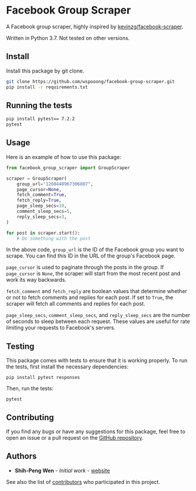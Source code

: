 # Facebook Group Scraper

A Facebook group scraper, highly inspired by [kevinzg/facebook-scraper](https://github.com/kevinzg/facebook-scraper).

Written in Python 3.7. Not tested on other versions.

## Install

Install this package by git clone.

```bash
git clone https://github.com/wspooong/facebook-group-scraper.git
pip install -r requirements.txt
```

## Running the tests

```bash
pip install pytest== 7.2.2
pytest
```

## Usage

Here is an example of how to use this package:

```python
from facebook_group_scraper import GroupScraper

scraper = GroupScraper(
    group_url="1260448967306807",
    page_cursor=None,
    fetch_comment=True,
    fetch_reply=True,
    page_sleep_secs=10,
    comment_sleep_secs=5,
    reply_sleep_secs=3,
)

for post in scraper.start():
    # Do something with the post

```

In the above code, `group_url` is the ID of the Facebook group you want to scrape. You can find this ID in the URL of the group's Facebook page.

`page_cursor` is used to paginate through the posts in the group. If `page_cursor` is `None`, the scraper will start from the most recent post and work its way backwards.

`fetch_comment` and `fetch_reply` are boolean values that determine whether or not to fetch comments and replies for each post. If set to `True`, the scraper will fetch all comments and replies for each post.

`page_sleep_secs`, `comment_sleep_secs`, and `reply_sleep_secs` are the number of seconds to sleep between each request. These values are useful for rate limiting your requests to Facebook's servers.

## Testing

This package comes with tests to ensure that it is working properly. To run the tests, first install the necessary dependencies:

```
pip install pytest responses
```

Then, run the tests:

```
pytest
```

## Contributing

If you find any bugs or have any suggestions for this package, feel free to open an issue or a pull request on the [GitHub repository](https://github.com/wspooong/facebook-group-scraper).

## Authors

- **Shih-Peng Wen** - _Initial work_ - [website](https://wspooong.com)

See also the list of [contributors](https://github.com/your/project/contributors) who participated in this project.
